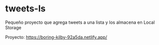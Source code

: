 # tweets-ls
Pequeño proyecto que agrega tweets a una lista y los almacena en Local Storage

Proyecto: https://boring-kilby-92a5da.netlify.app/
